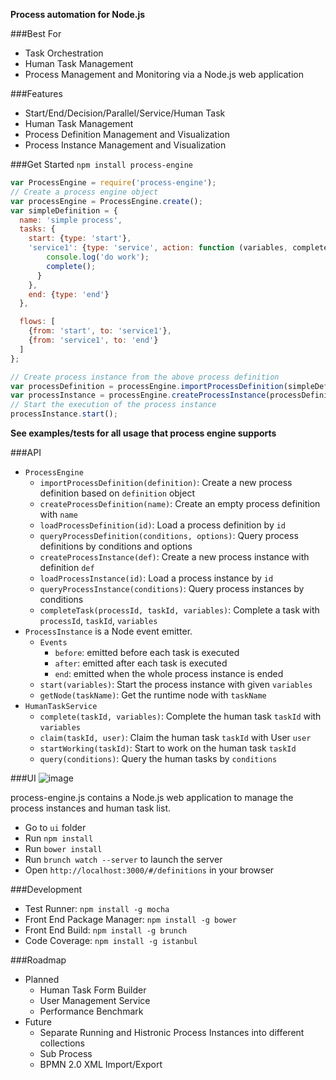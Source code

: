 __Process automation for Node.js__


###Best For
* Task Orchestration
* Human Task Management
* Process Management and Monitoring via a Node.js web application

###Features
* Start/End/Decision/Parallel/Service/Human Task
* Human Task Management
* Process Definition Management and Visualization
* Process Instance Management and Visualization

###Get Started
`npm install process-engine`

```js
var ProcessEngine = require('process-engine');
// Create a process engine object
var processEngine = ProcessEngine.create();
var simpleDefinition = {
  name: 'simple process',
  tasks: {
    start: {type: 'start'},
    'service1': {type: 'service', action: function (variables, complete) {
        console.log('do work');
        complete();
      }
    },
    end: {type: 'end'}
  },

  flows: [
    {from: 'start', to: 'service1'},
    {from: 'service1', to: 'end'}
  ]
};

// Create process instance from the above process definition
var processDefinition = processEngine.importProcessDefinition(simpleDefinition);
var processInstance = processEngine.createProcessInstance(processDefinition);
// Start the execution of the process instance
processInstance.start();
```

__See examples/tests for all usage that process engine supports__

###API
* `ProcessEngine`
  * `importProcessDefinition(definition)`: Create a new process definition based on `definition` object
  * `createProcessDefinition(name)`: Create an empty process definition with `name`
  * `loadProcessDefinition(id)`: Load a process definition by `id`
  * `queryProcessDefinition(conditions, options)`: Query process definitions by conditions and options
  * `createProcessInstance(def)`: Create a new process instance with definition `def `
  * `loadProcessInstance(id)`: Load a process instance by `id`
  * `queryProcessInstance(conditions)`: Query process instances by conditions
  * `completeTask(processId, taskId, variables)`: Complete a task with `processId`, `taskId`, `variables`
* `ProcessInstance` is a Node event emitter. 
  * `Events`
    * `before`: emitted before each task is executed
    * `after`: emitted after each task is executed
    * `end`: emitted when the whole process instance is ended
  * `start(variables)`: Start the process instance with given `variables`
  * `getNode(taskName)`: Get the runtime node with `taskName`
* `HumanTaskService`
  * `complete(taskId, variables)`: Complete the human task `taskId` with `variables`
  * `claim(taskId, user)`: Claim the human task `taskId` with User `user`
  * `startWorking(taskId)`: Start to work on the human task `taskId`
  * `query(conditions)`: Query the human tasks by `conditions`

###UI
![image](https://dl.dropboxusercontent.com/u/54970183/Snip20140301_2.png)

process-engine.js contains a Node.js web application to manage the process instances and human task list.
* Go to `ui` folder
* Run `npm install`
* Run `bower install` 
* Run `brunch watch --server` to launch the server
* Open `http://localhost:3000/#/definitions` in your browser

###Development
* Test Runner: `npm install -g mocha`
* Front End Package Manager: `npm install -g bower`
* Front End Build: `npm install -g brunch`
* Code Coverage: `npm install -g istanbul`

###Roadmap
* Planned
  * Human Task Form Builder
  * User Management Service
  * Performance Benchmark
* Future
  * Separate Running and Histronic Process Instances into different collections
  * Sub Process
  * BPMN 2.0 XML Import/Export
